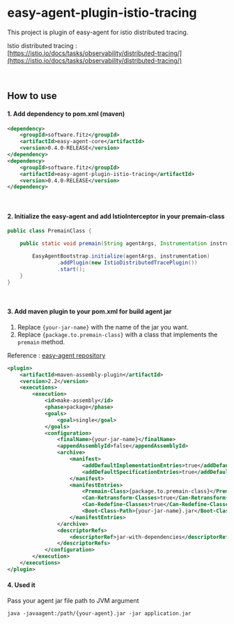 # easy-agent-plugin-istio-tracing
This project is plugin of easy-agent for istio distributed tracing.

Istio distributed tracing : [https://istio.io/docs/tasks/observability/distributed-tracing/](https://istio.io/docs/tasks/observability/distributed-tracing/)

<br/>

## How to use
#### 1. Add dependency to pom.xml (maven)

```xml
<dependency>
    <groupId>software.fitz</groupId>
    <artifactId>easy-agent-core</artifactId>
    <version>0.4.0-RELEASE</version>
</dependency>
<dependency>
    <groupId>software.fitz</groupId>
    <artifactId>easy-agent-plugin-istio-tracing</artifactId>
    <version>0.4.0-RELEASE</version>
</dependency>
``` 

<br/>

#### 2. Initialize the easy-agent and add IstioInterceptor in your premain-class

```java
public class PremainClass {

    public static void premain(String agentArgs, Instrumentation instrumentation) {

        EasyAgentBootstrap.initialize(agentArgs, instrumentation)
                .addPlugin(new IstioDistributedTracePlugin())
                .start();
    }
}
```

<br/>

#### 3. Add maven plugin to your pom.xml for build agent jar
1. Replace `{your-jar-name}` with the name of the jar you want.
2. Replace `{package.to.premain-class}` with a class that implements the `premain` method.

Reference : [easy-agent repository](https://github.com/joongsoo/easy-agent)

```xml
<plugin>
    <artifactId>maven-assembly-plugin</artifactId>
    <version>2.2</version>
    <executions>
        <execution>
            <id>make-assembly</id>
            <phase>package</phase>
            <goals>
                <goal>single</goal>
            </goals>
            <configuration>
                <finalName>{your-jar-name}</finalName>
                <appendAssemblyId>false</appendAssemblyId>
                <archive>
                    <manifest>
                        <addDefaultImplementationEntries>true</addDefaultImplementationEntries>
                        <addDefaultSpecificationEntries>true</addDefaultSpecificationEntries>
                    </manifest>
                    <manifestEntries>
                        <Premain-Class>{package.to.premain-class}</Premain-Class>
                        <Can-Retransform-Classes>true</Can-Retransform-Classes>
                        <Can-Redefine-Classes>true</Can-Redefine-Classes>
                        <Boot-Class-Path>{your-jar-name}.jar</Boot-Class-Path>
                    </manifestEntries>
                </archive>
                <descriptorRefs>
                    <descriptorRef>jar-with-dependencies</descriptorRef>
                </descriptorRefs>
            </configuration>
        </execution>
    </executions>
</plugin>
```

#### 4. Used it
Pass your agent jar file path to JVM argument

```
java -javaagent:/path/{your-agent}.jar -jar application.jar
``` 


<br/>
<br/>
<br/>
